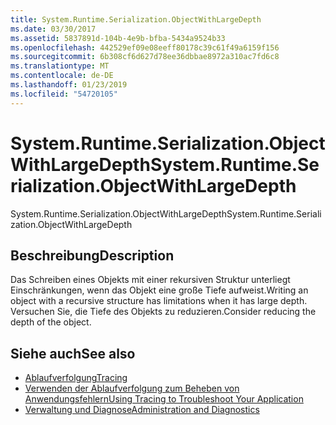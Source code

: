 ```yaml
---
title: System.Runtime.Serialization.ObjectWithLargeDepth
ms.date: 03/30/2017
ms.assetid: 5837891d-104b-4e9b-bfba-5434a9524b33
ms.openlocfilehash: 442529ef09e08eeff80178c39c61f49a6159f156
ms.sourcegitcommit: 6b308cf6d627d78ee36dbbae8972a310ac7fd6c8
ms.translationtype: MT
ms.contentlocale: de-DE
ms.lasthandoff: 01/23/2019
ms.locfileid: "54720105"
---
```

# <a name="systemruntimeserializationobjectwithlargedepth"></a><span data-ttu-id="9be7f-102">System.Runtime.Serialization.ObjectWithLargeDepth</span><span class="sxs-lookup"><span data-stu-id="9be7f-102">System.Runtime.Serialization.ObjectWithLargeDepth</span></span>
<span data-ttu-id="9be7f-103">System.Runtime.Serialization.ObjectWithLargeDepth</span><span class="sxs-lookup"><span data-stu-id="9be7f-103">System.Runtime.Serialization.ObjectWithLargeDepth</span></span>  
  
## <a name="description"></a><span data-ttu-id="9be7f-104">Beschreibung</span><span class="sxs-lookup"><span data-stu-id="9be7f-104">Description</span></span>  
 <span data-ttu-id="9be7f-105">Das Schreiben eines Objekts mit einer rekursiven Struktur unterliegt Einschränkungen, wenn das Objekt eine große Tiefe aufweist.</span><span class="sxs-lookup"><span data-stu-id="9be7f-105">Writing an object with a recursive structure has limitations when it has large depth.</span></span> <span data-ttu-id="9be7f-106">Versuchen Sie, die Tiefe des Objekts zu reduzieren.</span><span class="sxs-lookup"><span data-stu-id="9be7f-106">Consider reducing the depth of the object.</span></span>  
  
## <a name="see-also"></a><span data-ttu-id="9be7f-107">Siehe auch</span><span class="sxs-lookup"><span data-stu-id="9be7f-107">See also</span></span>
- [<span data-ttu-id="9be7f-108">Ablaufverfolgung</span><span class="sxs-lookup"><span data-stu-id="9be7f-108">Tracing</span></span>](../../../../../docs/framework/wcf/diagnostics/tracing/index.md)
- [<span data-ttu-id="9be7f-109">Verwenden der Ablaufverfolgung zum Beheben von Anwendungsfehlern</span><span class="sxs-lookup"><span data-stu-id="9be7f-109">Using Tracing to Troubleshoot Your Application</span></span>](../../../../../docs/framework/wcf/diagnostics/tracing/using-tracing-to-troubleshoot-your-application.md)
- [<span data-ttu-id="9be7f-110">Verwaltung und Diagnose</span><span class="sxs-lookup"><span data-stu-id="9be7f-110">Administration and Diagnostics</span></span>](../../../../../docs/framework/wcf/diagnostics/index.md)
